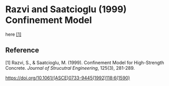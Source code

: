 # Razvi and Saatcioglu (1999) Confinement Model 

here [[1]](#1)


## Reference
<a id="1">[1]</a> 
Razvi, S., & Saatcioglu, M. (1999). 
Confinement Model for High-Strength Concrete. 
*Journal of Strucutral Engineering*, 125(3), 281-289.

https://doi.org/10.1061/(ASCE)0733-9445(1992)118:6(1590)
